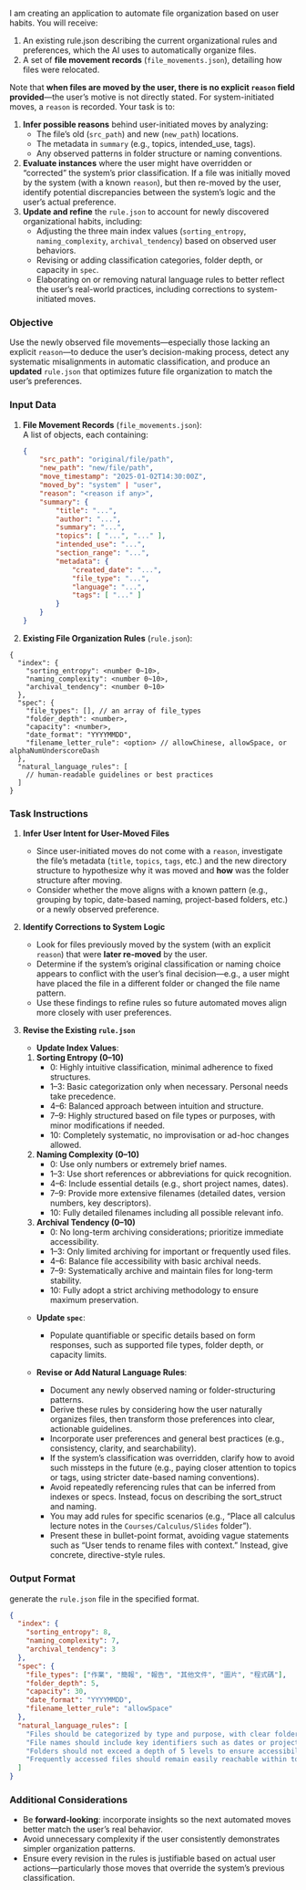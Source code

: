 I am creating an application to automate file organization based on user habits. You will receive:

1. An existing rule.json describing the current organizational rules and preferences, which the AI uses to automatically organize files.
2. A set of **file movement records** (`file_movements.json`), detailing how files were relocated.

Note that **when files are moved by the user, there is no explicit `reason` field provided**—the user’s motive is not directly stated. For system-initiated moves, a `reason` is recorded. Your task is to:

1. **Infer possible reasons** behind user-initiated moves by analyzing:
   - The file’s old (`src_path`) and new (`new_path`) locations.
   - The metadata in `summary` (e.g., topics, intended_use, tags).
   - Any observed patterns in folder structure or naming conventions.
2. **Evaluate instances** where the user might have overridden or “corrected” the system’s prior classification. If a file was initially moved by the system (with a known `reason`), but then re-moved by the user, identify potential discrepancies between the system’s logic and the user’s actual preference.
3. **Update and refine** the `rule.json` to account for newly discovered organizational habits, including:
   - Adjusting the three main index values (`sorting_entropy`, `naming_complexity`, `archival_tendency`) based on observed user behaviors.
   - Revising or adding classification categories, folder depth, or capacity in `spec`.
   - Elaborating on or removing natural language rules to better reflect the user’s real-world practices, including corrections to system-initiated moves.

### Objective

Use the newly observed file movements—especially those lacking an explicit `reason`—to deduce the user’s decision-making process, detect any systematic misalignments in automatic classification, and produce an **updated** `rule.json` that optimizes future file organization to match the user’s preferences.

### Input Data

1. **File Movement Records** (`file_movements.json`):  
   A list of objects, each containing:

   ```json
   {
       "src_path": "original/file/path",
       "new_path": "new/file/path",
       "move_timestamp": "2025-01-02T14:30:00Z",
       "moved_by": "system" | "user",
       "reason": "<reason if any>",
       "summary": {
           "title": "...",
           "author": "...",
           "summary": "...",
           "topics": [ "...", "..." ],
           "intended_use": "...",
           "section_range": "...",
           "metadata": {
               "created_date": "...",
               "file_type": "...",
               "language": "...",
               "tags": [ "..." ]
           }
       }
   }
   ```

2. **Existing File Organization Rules** (`rule.json`):

```jsonc
{
  "index": {
    "sorting_entropy": <number 0~10>,
    "naming_complexity": <number 0~10>,
    "archival_tendency": <number 0~10>
  },
  "spec": {
    "file_types": [], // an array of file_types
    "folder_depth": <number>,
    "capacity": <number>,
    "date_format": "YYYYMMDD",
    "filename_letter_rule": <option> // allowChinese, allowSpace, or alphaNumUnderscoreDash
  },
  "natural_language_rules": [
    // human-readable guidelines or best practices
  ]
}
```

### Task Instructions

1. **Infer User Intent for User-Moved Files**

   - Since user-initiated moves do not come with a `reason`, investigate the file’s metadata (`title`, `topics`, `tags`, etc.) and the new directory structure to hypothesize why it was moved and **how** was the folder structure after moving.
   - Consider whether the move aligns with a known pattern (e.g., grouping by topic, date-based naming, project-based folders, etc.) or a newly observed preference.

2. **Identify Corrections to System Logic**

   - Look for files previously moved by the system (with an explicit `reason`) that were **later re-moved** by the user.
   - Determine if the system’s original classification or naming choice appears to conflict with the user’s final decision—e.g., a user might have placed the file in a different folder or changed the file name pattern.
   - Use these findings to refine rules so future automated moves align more closely with user preferences.

3. **Revise the Existing `rule.json`**

   - **Update Index Values**:

   1. **Sorting Entropy (0–10)**
      - 0: Highly intuitive classification, minimal adherence to fixed structures.
      - 1–3: Basic categorization only when necessary. Personal needs take precedence.
      - 4–6: Balanced approach between intuition and structure.
      - 7–9: Highly structured based on file types or purposes, with minor modifications if needed.
      - 10: Completely systematic, no improvisation or ad-hoc changes allowed.
   2. **Naming Complexity (0–10)**
      - 0: Use only numbers or extremely brief names.
      - 1–3: Use short references or abbreviations for quick recognition.
      - 4–6: Include essential details (e.g., short project names, dates).
      - 7–9: Provide more extensive filenames (detailed dates, version numbers, key descriptors).
      - 10: Fully detailed filenames including all possible relevant info.
   3. **Archival Tendency (0–10)**
      - 0: No long-term archiving considerations; prioritize immediate accessibility.
      - 1–3: Only limited archiving for important or frequently used files.
      - 4–6: Balance file accessibility with basic archival needs.
      - 7–9: Systematically archive and maintain files for long-term stability.
      - 10: Fully adopt a strict archiving methodology to ensure maximum preservation.

   - **Update `spec`**:

     - Populate quantifiable or specific details based on form responses, such as supported file types, folder depth, or capacity limits.

   - **Revise or Add Natural Language Rules**:

     - Document any newly observed naming or folder-structuring patterns.
     - Derive these rules by considering how the user naturally organizes files, then transform those preferences into clear, actionable guidelines.
     - Incorporate user preferences and general best practices (e.g., consistency, clarity, and searchability).
     - If the system’s classification was overridden, clarify how to avoid such missteps in the future (e.g., paying closer attention to topics or tags, using stricter date-based naming conventions).
     - Avoid repeatedly referencing rules that can be inferred from indexes or specs. Instead, focus on describing the sort_struct and naming.
     - You may add rules for specific scenarios (e.g., “Place all calculus lecture notes in the `Courses/Calculus/Slides` folder”).
     - Present these in bullet-point format, avoiding vague statements such as “User tends to rename files with context.” Instead, give concrete, directive-style rules.

### Output Format

generate the `rule.json` file in the specified format.

```json
{
  "index": {
    "sorting_entropy": 8,
    "naming_complexity": 7,
    "archival_tendency": 3
  },
  "spec": {
    "file_types": ["作業", "簡報", "報告", "其他文件", "圖片", "程式碼"],
    "folder_depth": 5,
    "capacity": 30,
    "date_format": "YYYYMMDD",
    "filename_letter_rule": "allowSpace"
  },
  "natural_language_rules": [
    "Files should be categorized by type and purpose, with clear folder naming.",
    "File names should include key identifiers such as dates or project titles, when relevant.",
    "Folders should not exceed a depth of 5 levels to ensure accessibility.",
    "Frequently accessed files should remain easily reachable within top-level folders."
  ]
}
```

### Additional Considerations

- Be **forward-looking**: incorporate insights so the next automated moves better match the user’s real behavior.
- Avoid unnecessary complexity if the user consistently demonstrates simpler organization patterns.
- Ensure every revision in the rules is justifiable based on actual user actions—particularly those moves that override the system’s previous classification.
